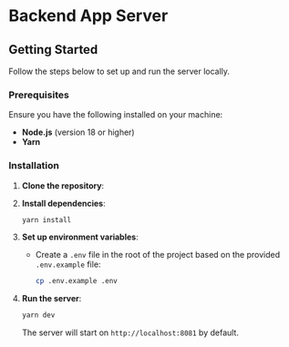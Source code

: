 # Backend App Server

## Getting Started

Follow the steps below to set up and run the server locally.

### Prerequisites

Ensure you have the following installed on your machine:

- **Node.js** (version 18 or higher)
- **Yarn**

### Installation

1. **Clone the repository**:

2. **Install dependencies**:

   ```bash
   yarn install
   ```

3. **Set up environment variables**:

   - Create a `.env` file in the root of the project based on the provided `.env.example` file:
     ```bash
     cp .env.example .env
     ```

4. **Run the server**:
   ```bash
   yarn dev
   ```
   The server will start on `http://localhost:8081` by default.
